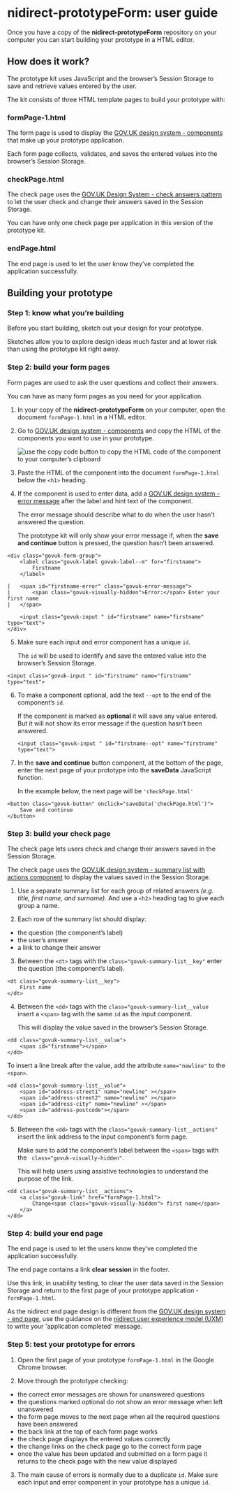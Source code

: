 # nidirect-prototypeForm: user guide

Once you have a copy of the **nidirect-prototypeForm** repository on your computer you can start building your prototype in a HTML editor.

## How does it work?
The prototype kit uses JavaScript and the browser’s Session Storage to save and retrieve values entered by the user.

The kit consists of three HTML template pages to build your prototype with:

### formPage-1.html
The form page is used to display the [GOV.UK design system - components](https://design-system.service.GOV.UK/components/) that make up your prototype application.

Each form page collects, validates, and saves the entered values into the browser’s Session Storage. 
### checkPage.html
The check page uses the [GOV.UK Design System - check answers pattern](https://design-system.service.GOV.UK/patterns/check-answers/) to let the user check and change their answers saved in the Session Storage. 

You can have only one check page per application in this version of the prototype kit.
### endPage.html
The end page is used to let the user know they’ve completed the application successfully.
 

## Building your prototype

### Step 1: know what you’re building
Before you start building, sketch out your design for your prototype.

Sketches allow you to explore design ideas much faster and at lower risk than using the prototype kit right away.


### Step 2: build your form pages
Form pages are used to ask the user questions and collect their answers.

You can have as many form pages as you need for your application. 

1.	In your copy of the **nidirect-prototypeForm** on your computer, open the document `formPage-1.html` in a HTML editor.

2.	Go to [GOV.UK design system - components](https://design-system.service.GOV.UK/components/) and copy the HTML of the components you want to use in your prototype.

    ![use the copy code button to copy the HTML code of the component to your computer’s clipboard](https://www.davidcreative.co.uk/github/prototypeForm_images/protoForm-guide-copyCode.png)

3.	Paste the HTML of the component into the document `formPage-1.html` below the `<h1>` heading.

4.	If the component is used to enter data, add a [GOV.UK design system - error message]( https://design-system.service.GOV.UK/components/error-message/) after the label and hint text of the component.

    The error message should describe what to do when the user hasn't answered the question.

    The prototype kit will only show your error message if, when the **save and continue** button is pressed, the question hasn’t been answered.

    

```
<div class="govuk-form-group">
    <label class="govuk-label govuk-label--m" for="firstname">
        Firstname
    </label>

|   <span id="firstname-error" class="govuk-error-message">
|       <span class="govuk-visually-hidden">Error:</span> Enter your first name
|   </span>

    <input class="govuk-input " id="firstname" name="firstname" type="text">
</div>
```

5.	Make sure each input and error component has a unique `id`.

    The `id` will be used to identify and save the entered value into the browser’s Session Storage.
```
<input class="govuk-input " id="firstname" name="firstname" type="text">
```
6.	To make a component optional, add the text `--opt` to the end of the component’s `id`.

    If the component is marked as **optional** it will save any value entered. But it will not show its error message if the question hasn’t been answered.

    ```
    <input class="govuk-input " id="firstname--opt" name="firstname" type="text">
    ```

7.	In the **save and continue** button component, at the bottom of the page, enter the next page of your prototype into the **saveData** JavaScript function.

    In the example below, the next page will be `'checkPage.html'`
```
<button class="govuk-button" onclick="saveData('checkPage.html')">
    Save and continue
</button>
```


### Step 3: build your check page
The check page lets users check and change their answers saved in the Session Storage. 

The check page uses the [GOV.UK design system - summary list with actions component]( https://design-system.service.GOV.UK/components/summary-list/#summary-list-with-actions) to display the values saved in the Session Storage.

1.	Use a separate summary list for each group of related answers *(e.g. title, first name, and surname)*. And use a `<h2>` heading tag to give each group a name. 

2.	Each row of the summary list should display:
* the question (the component’s label)
* the user’s answer
* a link to change their answer

3.	Between the `<dt>` tags with the `class="govuk-summary-list__key"` enter the question (the component’s label).
```
<dt class="govuk-summary-list__key">
    First name
</dt>
```
4.	Between the `<dd>` tags with the `class="govuk-summary-list__value ` insert a `<span>` tag with the same `id` as the input component.

    This will display the value saved in the browser’s Session Storage.
```
<dd class="govuk-summary-list__value">
    <span id="firstname"></span>
</dd>
```

To insert a line break after the value, add the attribute `name="newline"` to the `<span>`.

```
<dd class="govuk-summary-list__value">
    <span id="address-street1" name="newline" ></span>
    <span id="address-street2" name="newline" ></span>
    <span id="address-city" name="newline" ></span>
    <span id="address-postcode"></span>
</dd>
```


5.	Between the `<dd>` tags with the `class="govuk-summary-list__actions"` insert the link address to the input component’s form page.
    
    Make sure to add the component’s label between the `<span>` tags with the ` class="govuk-visually-hidden"`.

    This will help users using assistive technologies to understand the purpose of the link.

```
<dd class="govuk-summary-list__actions">
    <a class="govuk-link" href="formPage-1.html">
        Change<span class="govuk-visually-hidden"> first name</span>
    </a>
</dd>
```
    

### Step 4: build your end page
The end page is used to let the users know they’ve completed the application successfully.

The end page contains a link **clear session** in the footer. 

Use this link, in usability testing, to clear the user data saved in the Session Storage and return to the first page of your prototype application - `formPage-1.html`.

As the nidirect end page design is different from the [GOV.UK design system - end page](https://design-system.service.GOV.UK/patterns/confirmation-pages/), use the guidance on the [nidirect user experience model (UXM)](http://uxm.nidirect.GOV.UK/writing-guide.html#transaction-end-pages) to write your 'application completed' message.



### Step 5: test your prototype for errors
1.	Open the first page of your prototype `formPage-1.html` in the Google Chrome browser.

2.	Move through the prototype checking:

* the correct error messages are shown for unanswered questions
* the questions marked optional do not show an error message when left unanswered
* the form page moves to the next page when all the required questions have been answered
* the back link at the top of each form page works
* the check page displays the entered values correctly
* the change links on the check page go to the correct form page
* once the value has been updated and submitted on a form page it returns to the check page with the new value displayed

3. The main cause of errors is normally due to a duplicate `id`.
    Make sure each input and error component in your prototype has a unique `id`.
